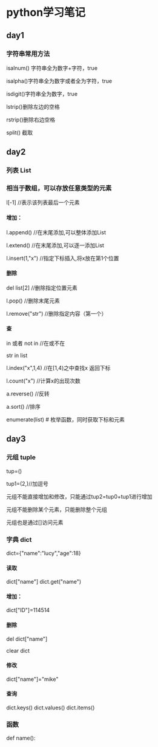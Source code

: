 # python学习笔记

## day1

### 字符串常用方法

isalnum() 字符串全为数字+字符，true

isalpha()字符串全为数字或者全为字符，true

isdigit()字符串全为数字，true

lstrip()删除左边的空格

rstrip()删除右边空格

split()	截取

## day2

### 列表 List

### 相当于数组，可以存放任意类型的元素

l[-1] //表示该列表最后一个元素

#### 增加：

l.append() //在末尾添加,可以整体添加List

l.extend() //在末尾添加,可以逐一添加List

l.insert(1,"x") //指定下标插入,将x放在第1个位置

#### 删除

del list[2] //删除指定位置元素

l.pop() //删除末尾元素

l.remove("str") //删除指定内容（第一个）

#### 查

in 或者 not in //在或不在

str in list

l.index("x",1,4) //在[1,4)之中查找x 返回下标

l.count("x") //计算x的出现次数

a.reverse() //反转

a.sort() //排序

enumerate(list) # 枚举函数，同时获取下标和元素

## day3

### 元组 tuple

tup=()

tup1=(2,)//加逗号

元组不能直接增加和修改，只能通过tup2=tup0+tup1进行增加

元组不能删除某个元素，只能删除整个元组

元组也是通过[]访问元素

### 字典 dict

dict={"name":"lucy","age":18}

#### 读取

dict["name"] dict.get("name")

#### 增加：

dict["ID"]=114514

#### 删除

del dict["name"]

clear dict

#### 修改

dict["name"]="mike"

#### 查询

dict.keys() dict.values() dict.items()

### 函数

def name():